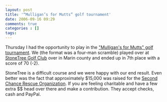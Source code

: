 ```yaml
---
layout: post
title: '“Mulligan’s for Mutts” golf tournament'
date: 2006-09-16 09:29
comments: true
categories : []
tags:
---
```

Thursday I had the opportunity to play in the <a href="http://www.secondchancerescue.com/special_join.html">"Mulligan's for Mutts" golf tournament</a>. We (the format was a four-man scramble) played over at <a href="http://www.stonetreegolf.com/">StoneTree Golf Club</a> over in Marin county and ended up in 7th place with a score of 70 (-2).

StoneTree is a difficult course and we were happy with our end result. Even better was the fact that approximately $15,000 was raised for the <a href="http://www.secondchancerescue.com">Second Chance Rescue Organization</a>. If you are feeling charitable and have a few extra $$ head over there and make a contribution. They accept checks, cash and PayPal.

